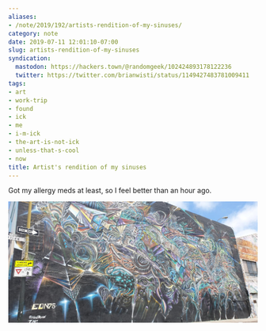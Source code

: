 ```yaml
---
aliases:
- /note/2019/192/artists-rendition-of-my-sinuses/
category: note
date: 2019-07-11 12:01:10-07:00
slug: artists-rendition-of-my-sinuses
syndication:
  mastodon: https://hackers.town/@randomgeek/102424893178122236
  twitter: https://twitter.com/brianwisti/status/1149427483781009411
tags:
- art
- work-trip
- found
- ick
- me
- i-m-ick
- the-art-is-not-ick
- unless-that-s-cool
- now
title: Artist's rendition of my sinuses
---
```


Got my allergy meds at least, so I feel better than an hour ago.

![attachments/img/2019/cover-2019-07-11.jpg](../../../attachments/img/2019/cover-2019-07-11.jpg)

